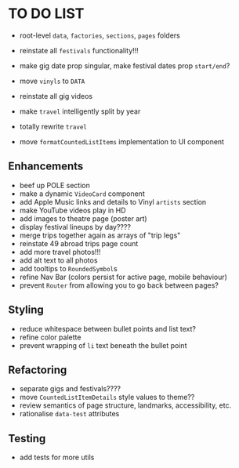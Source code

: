 # TO DO LIST

- root-level `data`, `factories`, `sections`, `pages` folders
- reinstate all `festivals` functionality!!!
- make gig date prop singular, make festival dates prop `start/end`?
- move `vinyls` to `DATA`

- reinstate all gig videos
- make `travel` intelligently split by year
- totally rewrite `travel`
- move `formatCountedListItems` implementation to UI component

## Enhancements

- beef up POLE section
- make a dynamic `VideoCard` component
- add Apple Music links and details to Vinyl `artists` section
- make YouTube videos play in HD
- add images to theatre page (poster art)
- display festival lineups by day????
- merge trips together again as arrays of "trip legs"
- reinstate 49 abroad trips page count
- add more travel photos!!!
- add alt text to all photos
- add tooltips to `RoundedSymbol`s
- refine Nav Bar (colors persist for active page, mobile behaviour)
- prevent `Router` from allowing you to go back between pages?

## Styling

- reduce whitespace between bullet points and list text?
- refine color palette
- prevent wrapping of `li` text beneath the bullet point

## Refactoring

- separate gigs and festivals????
- move `CountedListItemDetails` style values to theme??
- review semantics of page structure, landmarks, accessibility, etc.
- rationalise `data-test` attributes

## Testing

- add tests for more utils
